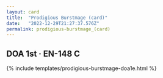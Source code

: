 ```yaml
---
layout: card
title:  "Prodigious Burstmage (card)"
date:   "2022-12-29T21:27:37.576Z"
permalink: prodigious-burstmage_(card)
---
```


## DOA 1st &middot; EN-148 C

{% include templates/prodigious-burstmage-doa1e.html %}
